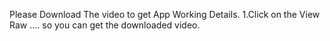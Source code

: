 Please Download The video to get App Working Details.
1.Click on the View Raw .... so you can get the downloaded video.
